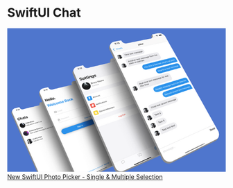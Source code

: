 #  SwiftUI Chat

![](img/chat.png)
[New SwiftUI Photo Picker - Single & Multiple Selection](https://youtu.be/jCskmh46L-s?si=rhpgAf2Nq-socaZP)
